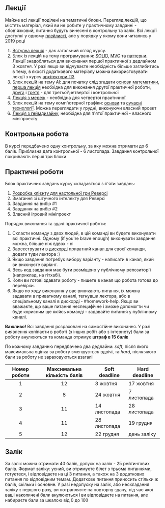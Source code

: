 ## Лекції

Майже всі лекції поділені на тематичні блоки. Перегляд лекцій, що містять матеріал, який ви не робите у практичному завданні - обов'язковий, питання будуть винесені в контрольну та залік. Всі лекції доступні у одному [плейлисті](https://www.youtube.com/playlist?list=PLkgXLMuasx7C7yMUsaq366htPg9rpM2lw), але у порядку у якому вони читались у 2019 році

1. [Вступна лекція](https://www.youtube.com/watch?v=rBfT493jhBY&list=PLkgXLMuasx7C7yMUsaq366htPg9rpM2lw&index=2) - дає загальний огляд курсу.
2. Блок із лекцій на тему програмування: [SOLID](https://www.youtube.com/watch?v=_YL5SCJr84E&list=PLkgXLMuasx7C7yMUsaq366htPg9rpM2lw&index=11), [MVC](https://www.youtube.com/watch?v=6Avtm_qij2E&list=PLkgXLMuasx7C7yMUsaq366htPg9rpM2lw&index=12) та [паттерни](https://www.youtube.com/watch?v=j-JtShcib4E&list=PLkgXLMuasx7C7yMUsaq366htPg9rpM2lw&index=13). Лекції знадобляться для виконання першої практичної з дедлайном 3 жовтня. У разі якщо ви відчуваєте необхідність більше заглибитись в тему, в якості додаткового матеріалу можна використовувати лекції з курсу [архітектури ПЗ](https://www.youtube.com/playlist?list=PLkgXLMuasx7CTiy1qy3O6sPolfGDyM2aF)
3. Блок лекцій на тему АІ: для початку слід згадати [основи математики](https://www.youtube.com/watch?v=NbQoaGOOaYo&list=PLkgXLMuasx7C7yMUsaq366htPg9rpM2lw&index=4), [перша лекція](https://www.youtube.com/watch?v=zlEI6ii28_A&list=PLkgXLMuasx7C7yMUsaq366htPg9rpM2lw&index=5) необхідна для виконання другої практичної роботи, [друга](https://www.youtube.com/watch?v=RKFItb_fPZk&list=PLkgXLMuasx7C7yMUsaq366htPg9rpM2lw&index=6) і [третя](https://www.youtube.com/watch?v=mNOANy_4wCg&list=PLkgXLMuasx7C7yMUsaq366htPg9rpM2lw&index=7) - для третьої\четвертої і контрольної
4. [Лекція з мереж](https://www.youtube.com/watch?v=zwJeefDgOEA&list=PLkgXLMuasx7C7yMUsaq366htPg9rpM2lw&index=10) - необхідна для четвертої практичної.
5. Блок лекцій на тему комп'ютерної графіки: [основи](https://www.youtube.com/watch?v=-OinemN_LZA&list=PLkgXLMuasx7C7yMUsaq366htPg9rpM2lw&index=8) та [сучасні технології](https://www.youtube.com/watch?v=8VIYf3mYMjE&list=PLkgXLMuasx7C7yMUsaq366htPg9rpM2lw&index=9). Можна переглядати у грудні, виконуючи власний проект
6. [Лекція з геймдизайну](https://www.youtube.com/watch?v=qj5FO4W8wdU&list=PLkgXLMuasx7C7yMUsaq366htPg9rpM2lw&index=3), необхідна для п'ятої практичної - власного мініпроекту

## Контрольна робота

В курсі передбачено одну контрольну, за яку можна отримати до 6 балів. Приблизна дата контрольної - 6 листопада. Завдання контрольної покривають перші три блоки

## Практичні роботи

Блок практичних завдань курсу складається з п'яти завдань:

1. [Розробка клієнту для настольної гри Реверсі](../2020/assignment_1.md)
2. Змагання зі штучного інтелекту для Реверсі
3. Завдання на вибір #1
4. Завдання на вибір #2
5. Власний ігровий мініпроєкт

Порядок виконання та здачі практичної роботи:

1. Скласти команду з двох людей, в цій команді ви будете виконувати всі практичні. Одному (if you're brave enough) виконувати завдання можна, більше ніж вдвох - ні
2. Зареєструвати в [дискорді](https://discord.gg/3vhrB9u) приватний канал для своєї команди, додати туди лектора :)
3. Якщо завдання потребує вибору варіанту - написати в канал, який ви виконуєте варіант.
4. Весь код завдання має бути розміщено у публічному репозиторії (наприклад, на гітхабі).
5. Коли ви готові здавати роботу - пишете в канал що робота готова до перевірки.
6. Якщо по ходу виконання у вас виникають питання, їх можна задавати в приватному каналі, тегнувши лектора, або в спеціальному каналі в дискорді - #homework-help. Якщо ви вважаєте, що ваше питання неспецифічне і зможе допомогти чи буде корисним ще якійсь команді - задавайте питання у публічному каналі.

**Важливо!** Всі завдання розраховані на самостійне виконання. У разі виявлення копіпасти в роботі (з інших робіт або з інтернету) бали за роботу анулюються та команда отримує **штраф в 15 балів**

По кожному завданню передбачено два дедлайни: _soft_, після якого максимальна оцінка за роботу зменшується вдвічі, та _hard_, після якого бали за роботу не зараховуються взагалі

|Номер роботи|Максимальна кількість балів|Soft deadline|Hard deadline|
|:----------:|:-------------------------:|-------------|-------------|
|1|12|3 жовтня|17 жовтня|
|2|8|24 жовтня|7 листопада|
|3|11|14 листопада|28 листопада|
|4|11|28 листопада|19 грудня|
|5|12|22 грудня|день заліку|

## Залік

За залік можна отримати 40 балів, допуск на залік - 25 рейтингових балів.
Формат заліку: усний, ви отримуєте білет з трьома питаннями, готуєтеся, і відповідаєте на ці 3 питання, а також на 3 додаткових питання по відповідним темам. Додаткове питання приносить стільки ж балів, скільки і основне.
У разі недопуску на залік, або нескладання заліку з першого разу, ви потрапляєте на повторну здачу, під час якої ваші накопичені бали анулюються і ви відповідаєте на питання, але набираєте бали за шкалою від 0 до 100
